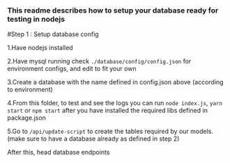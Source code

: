 ### This readme describes how to setup your database ready for testing in nodejs

#Step 1 : Setup database config

1.Have nodejs installed

2.Have mysql running check `./database/config/config.json` for environment configs, and edit to fit your own

3.Create a database with the name defined in config.json above (according to environment)

4.From this folder, to test and see the logs you can run `node index.js`, `yarn start` or `npm start` after you have installed the required libs defined in package.json

5.Go to `/api/update-script` to create the tables required by our models.(make sure to have a database already as defined in step 2)

After this, head database endpoints
